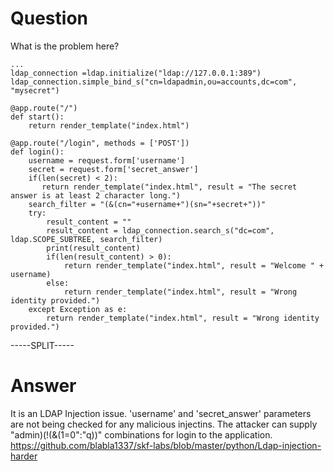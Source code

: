 # Question
 
What is the problem here?
 
```
...
ldap_connection =ldap.initialize("ldap://127.0.0.1:389")
ldap_connection.simple_bind_s("cn=ldapadmin,ou=accounts,dc=com", "mysecret")

@app.route("/")
def start():
    return render_template("index.html")

@app.route("/login", methods = ['POST'])
def login():
    username = request.form['username']
    secret = request.form['secret_answer']
    if(len(secret) < 2):
	   return render_template("index.html", result = "The secret answer is at least 2 character long.")
    search_filter = "(&(cn="+username+")(sn="+secret+"))"
    try:
        result_content = ""
        result_content = ldap_connection.search_s("dc=com", ldap.SCOPE_SUBTREE, search_filter)
        print(result_content)
        if(len(result_content) > 0):
            return render_template("index.html", result = "Welcome " + username)
        else:
            return render_template("index.html", result = "Wrong identity provided.")
    except Exception as e:
        return render_template("index.html", result = "Wrong identity provided.")
```
 
-----SPLIT-----
 
# Answer

It is an LDAP Injection issue. 'username' and 'secret_answer' parameters are not being checked for any malicious injectins. The attacker can supply "admin)(!(&(1=0":"q))" combinations for login to the application. https://github.com/blabla1337/skf-labs/blob/master/python/Ldap-injection-harder
